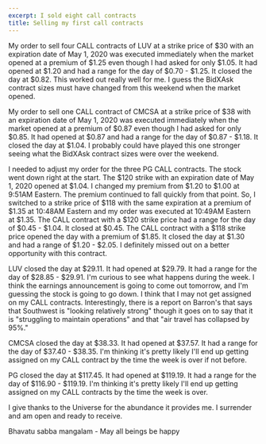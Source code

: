 ```yaml
---
excerpt: I sold eight call contracts
title: Selling my first call contracts
---
```

My order to sell four CALL contracts of LUV at a strike price of $30 with an expiration date of May 1, 2020 was executed immediately when the market opened at a premium of $1.25 even though I had asked for only $1.05.
It had opened at $1.20 and had a range for the day of $0.70 - $1.25.
It closed the day at $0.82.
This worked out really well for me.
I guess the BidXAsk contract sizes must have changed from this weekend when the market opened.

My order to sell one CALL contract of CMCSA at a strike price of $38 with an expiration date of May 1, 2020 was executed immediately when the market opened at a premium of $0.87 even though I had asked for only $0.85.
It had opened at $0.87 and had a range for the day of $0.87 - $1.18.
It closed the day at $1.04.
I probably could have played this one stronger seeing what the BidXAsk contract sizes were over the weekend.

I needed to adjust my order for the three PG CALL contracts.
The stock went down right at the start.
The $120 strike with an expiration date of May 1, 2020 opened at $1.04.
I changed my premium from $1.20 to $1.00 at 9:51AM Eastern.
The premium continued to fall quickly from that point.
So, I switched to a strike price of $118 with the same expiration at a premium of $1.35 at 10:48AM Eastern and my order was executed at 10:49AM Eastern at $1.35.
The CALL contract with a $120 strike price had a range for the day of $0.45 - $1.04.
It closed at $0.45.
The CALL contract with a $118 strike price opened the day with a premium of $1.85.
It closed the day at $1.30 and had a range of $1.20 - $2.05.
I definitely missed out on a better opportunity with this contract.

LUV closed the day at $29.11.
It had opened at $29.79.
It had a range for the day of $28.85 - $29.91.
I'm curious to see what happens during the week.
I think the earnings announcement is going to come out tomorrow, and I'm guessing the stock is going to go down.
I think that I may not get assigned on my CALL contracts.
Interestingly, there is a report on Barron's that says that Southwest is "looking relatively strong" though it goes on to say that it is "struggling to maintain operations" and that "air travel has collapsed by 95%."

CMCSA closed the day at $38.33.
It had opened at $37.57.
It had a range for the day of $37.40 - $38.35.
I'm thinking it's pretty likely I'll end up getting assigned on my CALL contract by the time the week is over if not before.

PG closed the day at $117.45.
It had opened at $119.19.
It had a range for the day of $116.90 - $119.19.
I'm thinking it's pretty likely I'll end up getting assigned on my CALL contracts by the time the week is over.

I give thanks to the Universe for the abundance it provides me.
I surrender and am open and ready to receive.

Bhavatu sabba mangalam - May all beings be happy
